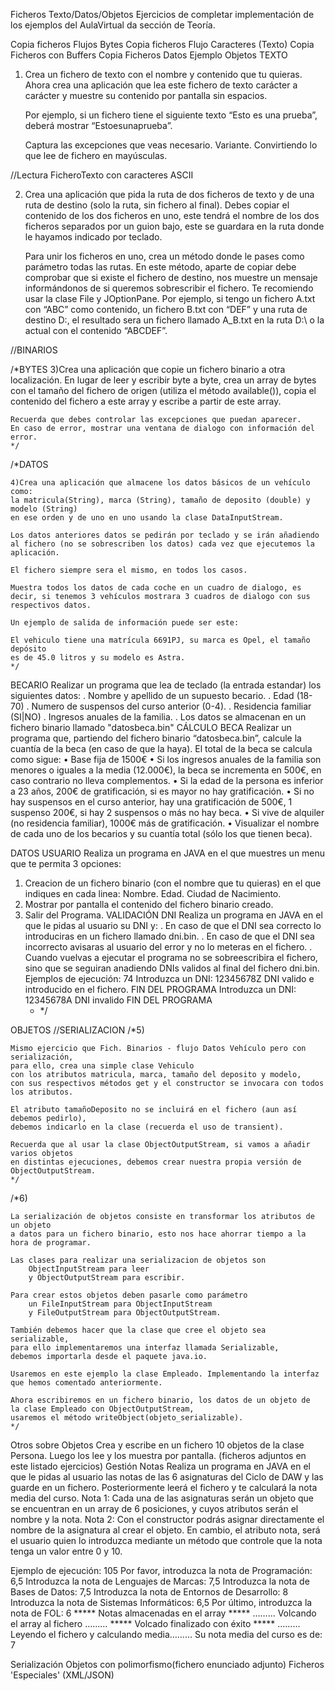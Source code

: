 Ficheros Texto/Datos/Objetos
Ejercicios de completar implementación de los ejemplos del AulaVirtual da sección de Teoría.

Copia ficheros Flujos Bytes
Copia ficheros Flujo Caracteres (Texto)
Copia Ficheros con Buffers
Copia Ficheros Datos
Ejemplo Objetos
TEXTO

1) Crea un fichero de texto con el nombre y contenido que tu quieras.
   Ahora crea una aplicación que lea este fichero de texto carácter a carácter y muestre su contenido por pantalla  sin espacios.

   Por ejemplo, si un fichero tiene el siguiente texto “Esto es una prueba”,
   deberá mostrar “Estoesunaprueba”.

   Captura las excepciones que veas necesario.
   Variante. Convirtiendo lo que lee de fichero en mayúsculas.

//Lectura FicheroTexto con caracteres ASCII


2)  Crea una aplicación que pida la ruta de dos ficheros de texto y de una ruta de destino (solo la ruta, sin fichero al final).
    Debes copiar el contenido de los dos ficheros en uno,
    este tendrá el nombre de los dos ficheros separados por un guion bajo,
    este se guardara en la ruta donde le hayamos indicado por teclado.

    Para unir los ficheros en uno, crea un método donde le pases como parámetro todas las rutas. 
En este método, aparte de copiar debe comprobar que si existe el fichero de destino, nos muestre un mensaje informándonos de si queremos sobrescribir el fichero.
Te recomiendo usar la clase File y JOptionPane.
Por ejemplo,
si tengo un fichero A.txt con “ABC” como contenido,
un fichero B.txt con “DEF” y una ruta de destino D:\,
el resultado sera un fichero llamado A_B.txt en la ruta D:\ o la actual con el contenido “ABCDEF”.

//BINARIOS

/*BYTES
3)Crea una aplicación que copie un fichero binario a otra localización.
En lugar de leer y escribir byte a byte, crea un array de bytes con el tamaño del fichero de origen (utiliza el método available()),
copia el contenido del fichero a este array y escribe a partir de este array.

    Recuerda que debes controlar las excepciones que puedan aparecer.
    En caso de error, mostrar una ventana de dialogo con información del error.
    */

/*DATOS

    4)Crea una aplicación que almacene los datos básicos de un vehículo como: 
    la matricula(String), marca (String), tamaño de deposito (double) y modelo (String) 
    en ese orden y de uno en uno usando la clase DataInputStream.

    Los datos anteriores datos se pedirán por teclado y se irán añadiendo al fichero (no se sobrescriben los datos) cada vez que ejecutemos la aplicación.

    El fichero siempre sera el mismo, en todos los casos.

    Muestra todos los datos de cada coche en un cuadro de dialogo, es decir, si tenemos 3 vehículos mostrara 3 cuadros de dialogo con sus respectivos datos. 
    
    Un ejemplo de salida de información puede ser este:
    
    El vehiculo tiene una matrícula 6691PJ, su marca es Opel, el tamaño depósito 
    es de 45.0 litros y su modelo es Astra.
    */
BECARIO
Realizar un programa que lea de teclado (la entrada estandar) los siguientes datos:
. Nombre y apellido de un supuesto becario.
. Edad (18-70)
. Numero de suspensos del curso anterior (0-4).
. Residencia familiar (SI|NO)
. Ingresos anuales de la familia.
. Los datos se almacenan en un fichero binario llamado "datosbeca.bin"
CÁLCULO BECA
Realizar un programa que, partiendo del fichero binario “datosbeca.bin”, calcule la cuantía de la beca (en caso de que la haya). El total de la beca se calcula como sigue:
• Base fija de 1500€
• Si los ingresos anuales de la familia son menores o iguales a la media (12.000€), la beca se incrementa en 500€, en caso contrario no lleva complementos.
• Si la edad de la persona es inferior a 23 años, 200€ de gratificación, si es mayor no hay gratificación.
• Si no hay suspensos en el curso anterior, hay una gratificación de 500€, 1 suspenso 200€, si hay 2 suspensos o más no hay beca.
• Si vive de alquiler (no residencia familiar), 1000€ más de gratificación.
• Visualizar el nombre de cada uno de los becarios y su cuantía total (sólo los que tienen beca).

DATOS USUARIO
Realiza un programa en JAVA en el que muestres un menu que te permita 3 opciones:
1. Creacion de un fichero binario (con el nombre que tu quieras) en el que indiques en cada linea:
   Nombre.
   Edad.
   Ciudad de Nacimiento.
2. Mostrar por pantalla el contenido del fichero binario creado.
3. Salir del Programa.
   VALIDACIÓN DNI
   Realiza un programa en JAVA en el que le pidas al usuario su DNI y:
   . En caso de que el DNI sea correcto lo introduciras en un fichero llamado dni.bin.
   . En caso de que el DNI sea incorrecto avisaras al usuario del error y no lo meteras en el fichero.
   . Cuando vuelvas a ejecutar el programa no se sobreescribira el fichero, sino que se seguiran anadiendo DNIs validos al final del fichero dni.bin.
   Ejemplos de ejecución:
   74
   Introduzca un DNI: 12345678Z
   DNI valido e introducido en el fichero.
   FIN DEL PROGRAMA
   Introduzca un DNI: 12345678A
   DNI invalido
   FIN DEL PROGRAMA
    * */

OBJETOS
//SERIALIZACION
/*5)

    Mismo ejercicio que Fich. Binarios - flujo Datos Vehículo pero con serialización, 
    para ello, crea una simple clase Vehiculo
    con los atributos matricula, marca, tamaño del deposito y modelo, 
    con sus respectivos métodos get y el constructor se invocara con todos los atributos.

    El atributo tamañoDeposito no se incluirá en el fichero (aun así debemos pedirlo), 
    debemos indicarlo en la clase (recuerda el uso de transient).

    Recuerda que al usar la clase ObjectOutputStream, si vamos a añadir varios objetos 
    en distintas ejecuciones, debemos crear nuestra propia versión de ObjectOutputStream. 
    */

/*6)

    La serialización de objetos consiste en transformar los atributos de un objeto
    a datos para un fichero binario, esto nos hace ahorrar tiempo a la hora de programar.

    Las clases para realizar una serializacion de objetos son
        ObjectInputStream para leer 
        y ObjectOutputStream para escribir.

    Para crear estos objetos deben pasarle como parámetro 
        un FileInputStream para ObjectInputStream 
        y FileOutputStream para ObjectOutputStream.

    También debemos hacer que la clase que cree el objeto sea serializable, 
    para ello implementaremos una interfaz llamada Serializable, 
    debemos importarla desde el paquete java.io.

    Usaremos en este ejemplo la clase Empleado. Implementando la interfaz 
    que hemos comentado anteriormente.
    
    Ahora escribiremos en un fichero binario, los datos de un objeto de 
    la clase Empleado con ObjectOutputStream, 
    usaremos el método writeObject(objeto_serializable).
    */
Otros sobre Objetos
Crea y escribe en un fichero 10 objetos de la clase Persona. Luego los lee y los muestra por pantalla. (ficheros adjuntos en este listado ejercicios)
Gestión Notas
Realiza un programa en JAVA en el que le pidas al usuario las notas de las 6 asignaturas del Ciclo de DAW y las guarde
en un fichero. Posteriormente leerá el fichero y te calculará la nota media del curso.
Nota 1: Cada una de las asignaturas serán un objeto que se encuentran en un array de 6 posiciones, y cuyos atributos serán el nombre y la nota.
Nota 2: Con el constructor podrás asignar directamente el nombre de la asignatura al crear el objeto. En cambio, el atributo nota, será el usuario quien lo introduzca mediante un método que controle que la nota tenga un valor entre 0 y 10.

Ejemplo de ejecución:
105
Por favor, introduzca la nota de Programación: 6,5
Introduzca la nota de Lenguajes de Marcas: 7,5
Introduzca la nota de Bases de Datos: 7,5
Introduzca la nota de Entornos de Desarrollo: 8
Introduzca la nota de Sistemas Informáticos: 6,5
Por último, introduzca la nota de FOL: 6
***** Notas almacenadas en el array *****
……… Volcando el array al fichero ………
***** Volcado finalizado con éxito *****
………Leyendo el fichero y calculando media………
Su nota media del curso es de: 7

Serialización Objetos con polimorfismo(fichero enunciado adjunto)
Ficheros 'Especiales' (XML/JSON)